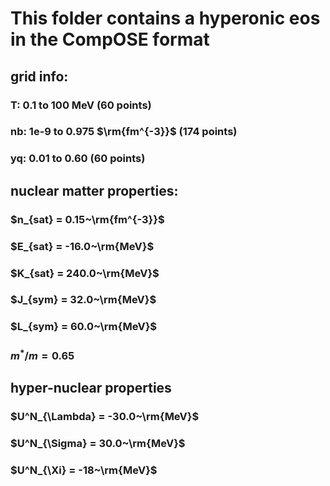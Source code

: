 # This folder contains a hyperonic eos in the CompOSE format

## grid info: 
### T: 0.1 to 100 MeV (60 points)
### nb: 1e-9 to 0.975 $\rm{fm^{-3}}$ (174 points)
### yq: 0.01 to 0.60 (60 points)


## nuclear matter properties:
### $n_{sat} = 0.15~\rm{fm^{-3}}$
### $E_{sat} = -16.0~\rm{MeV}$
### $K_{sat} = 240.0~\rm{MeV}$
### $J_{sym} = 32.0~\rm{MeV}$
### $L_{sym} = 60.0~\rm{MeV}$
### $m^*/m = 0.65$

## hyper-nuclear properties
### $U^N_{\Lambda} = -30.0~\rm{MeV}$
### $U^N_{\Sigma} = 30.0~\rm{MeV}$
### $U^N_{\Xi} = -18~\rm{MeV}$
